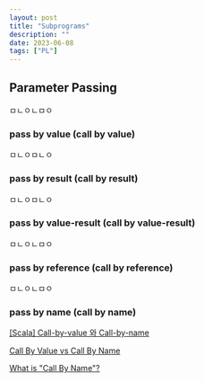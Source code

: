 ```yaml
---
layout: post
title: "Subprograms"
description: ""
date: 2023-06-08
tags: ["PL"]
---
```


## Parameter Passing

ㅁㄴㅇㄴㅁㅇ

### pass by value (call by value)

ㅁㄴㅇㅁㄴㅇ

### pass by result (call by result)

ㅁㄴㅇㅁㄴㅇ

### pass by value-result (call by value-result)

ㅁㄴㅇㄴㅁㅇ

### pass by reference (call by reference)

ㅁㄴㅇㄴㅁㅇ

### pass by name (call by name)

<a href="https://for-development.tistory.com/142">[Scala] Call-by-value 와 Call-by-name</a>

<a href="https://bambielli.com/til/2016-07-24-CBV-vs-CBN/">Call By Value vs Call By Name</a>

<a href="https://stackoverflow.com/questions/2962987/what-is-call-by-name">What is "Call By Name"?</a>
